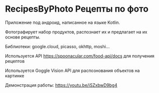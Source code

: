 # RecipesByPhoto Рецепты по фото

Приложение под андроид, написанное на языке Kotlin.

Фотографирует набор продуктов, распознает их и предлагает на их основе рецепты.

Библиотеки: google.cloud, picasso, okhttp, moshi...

Используется API https://spoonacular.com/food-api/docs для получения рецептов

Используется Goggle Vision API для распознования объектов на картинке


Демонстрация работы: https://youtu.be/iSZxbwD9bg4
